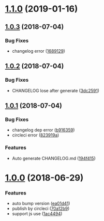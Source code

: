 # [1.1.0](https://github.com/doxiaodong/mobx-di/compare/v1.0.3...v1.1.0) (2019-01-16)



## [1.0.3](https://github.com/doxiaodong/mobx-di/compare/v1.0.2...v1.0.3) (2018-07-04)


### Bug Fixes

* changelog error ([1689129](https://github.com/doxiaodong/mobx-di/commit/1689129))



## [1.0.2](https://github.com/doxiaodong/mobx-di/compare/v1.0.1...v1.0.2) (2018-07-04)


### Bug Fixes

* CHANGELOG lose after generate ([3dc2591](https://github.com/doxiaodong/mobx-di/commit/3dc2591))



## [1.0.1](https://github.com/doxiaodong/mobx-di/compare/v1.0.0...v1.0.1) (2018-07-04)


### Bug Fixes

* changelog dep error ([b916359](https://github.com/doxiaodong/mobx-di/commit/b916359))
* circleci error ([823919a](https://github.com/doxiaodong/mobx-di/commit/823919a))


### Features

* Auto generate CHANGELOG.md ([194f415](https://github.com/doxiaodong/mobx-di/commit/194f415))



# [1.0.0](https://github.com/doxiaodong/mobx-di/compare/1ac4494...v1.0.0) (2018-06-29)


### Features

* auto bump version ([ea01d41](https://github.com/doxiaodong/mobx-di/commit/ea01d41))
* publish by circleci ([70a12b9](https://github.com/doxiaodong/mobx-di/commit/70a12b9))
* support js use ([1ac4494](https://github.com/doxiaodong/mobx-di/commit/1ac4494))



